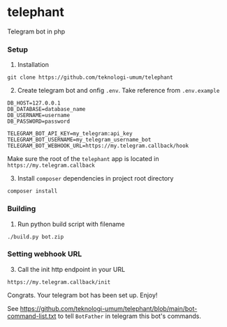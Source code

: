# telephant

Telegram bot in php

### Setup

1. Installation

```
git clone https://github.com/teknologi-umum/telephant
```

2. Create telegram bot and onfig `.env`. Take reference from `.env.example`

```
DB_HOST=127.0.0.1
DB_DATABASE=database_name
DB_USERNAME=username
DB_PASSWORD=password

TELEGRAM_BOT_API_KEY=my_telegram:api_key
TELEGRAM_BOT_USERNAME=my_telegram_username_bot
TELEGRAM_BOT_WEBHOOK_URL=https://my.telegram.callback/hook
```

Make sure the root of the `telephant` app is located in `https://my.telegram.callback`

3. Install `composer` dependencies in project root directory
```
composer install
```

### Building

1. Run python build script with filename

```
./build.py bot.zip
```

### Setting webhook URL

3. Call the init http endpoint in your URL
```
https://my.telegram.callback/init
```
 
Congrats. Your telegram bot has been set up. Enjoy!
 
See https://github.com/teknologi-umum/telephant/blob/main/bot-command-list.txt to tell `BotFather` in telegram this bot's commands.